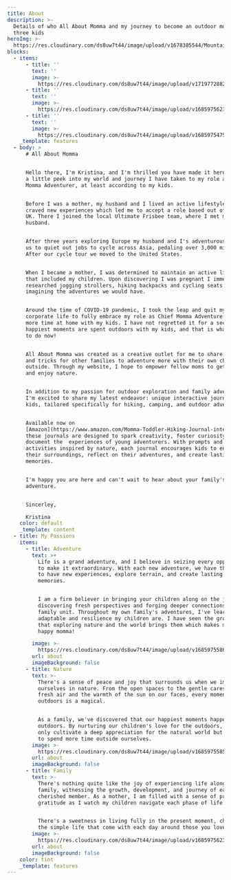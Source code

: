 ```yaml
---
title: About
description: >-
  Details of who All About Momma and my journey to become an outdoor mom to
  three kids
heroImg: >-
  https://res.cloudinary.com/ds8uw7t44/image/upload/v1678385544/Mountains-Momma-cover-with-Lucas_iy5es6.webp
blocks:
  - items:
      - title: ''
        text: ''
        image: >-
          https://res.cloudinary.com/ds8uw7t44/image/upload/v1719772882/skiing_at_shawnee_whole_family_z4tyzb.jpg
      - title: ''
        text: ''
        image: >-
          https://res.cloudinary.com/ds8uw7t44/image/upload/v1685975623/toddler-outdoor-autumn-activity-hayride.jpg
      - title: ''
        text: ''
        image: >-
          https://res.cloudinary.com/ds8uw7t44/image/upload/v1685975475/hiking-with-a-baby-fall-time.jpg
    _template: features
  - body: >
      # All About Momma


      Hello there, I'm Kristina, and I'm thrilled you have made it here! Here's
      a little peek into my world and journey I have taken to my role as  Chief
      Momma Adventurer, at least according to my kids.


      Before I was a mother, my husband and I lived an active lifestyle. I also
      craved new experiences which led me to accept a role based out of London,
      UK. There I joined the local Ultimate Frisbee team, where I met my now
      husband.


      After three years exploring Europe my husband and I's adventurous side led
      us to quiet out jobs to cycle across Asia, pedaling over 3,000 miles.
      After our cycle tour we moved to the United States.


      When I became a mother, I was determined to maintain an active lifestyle
      that included my children. Upon discovering I was pregnant I immediately
      researched jogging strollers, hiking backpacks and cycling seats for kids
      imagining the adventures we would have.


      Around the time of COVID-19 pandemic, I took the leap and quit my
      corporate life to fully embrace my role as Chief Momma Adventure and have
      more time at home with my kids. I have not regretted it for a second. My
      happiest moments are spent outdoors with my kids, and that is what I get
      to do now!


      All About Momma was created as a creative outlet for me to share my tips
      and tricks for other families to adventure more with their own children
      outside. Through my website, I hope to empower fellow moms to get outside
      and enjoy nature.


      In addition to my passion for outdoor exploration and family adventures,
      I'm excited to share my latest endeavor: unique interactive journals for
      kids, tailored specifically for hiking, camping, and outdoor adventures.


      Available now on
      [Amazon](https://www.amazon.com/Momma-Toddler-Hiking-Journal-interactive/dp/B0CHMHKDG6/ref=tmm_pap_swatch_0?_encoding=UTF8\&qid=\&sr=),
      these journals are designed to spark creativity, foster curiosity, and
      document the  experiences of young adventurers. With prompts and
      activities inspired by nature, each journal encourages kids to engage with
      their surroundings, reflect on their adventures, and create lasting
      memories.


      I'm happy you are here and can't wait to hear about your family's
      adventure.


      Sincerley,

      Kristina
    color: default
    _template: content
  - title: My Passions
    items:
      - title: Adventure
        text: >+
          Life is a grand adventure, and I believe in seizing every opportunity
          to make it extraordinary. With each new adventure, we have the chance
          to have new experiences, explore terrain, and create lasting family
          memories. 


          I am a firm believer in bringing your children along on the journey,
          discovering fresh perspectives and forging deeper connections as a
          family unit. Throughout my own family's adventures, I've learned how
          adaptable and resilience my children are. I have seen the growing joy
          that exploring nature and the world brings them which makes me one
          happy momma! 

        image: >-
          https://res.cloudinary.com/ds8uw7t44/image/upload/v1685975586/hiking-while-pregnant-italy.jpg
        url: about
        imageBackground: false
      - title: Nature
        text: >-
          There's a sense of peace and joy that surrounds us when we immerse
          ourselves in nature. From the open spaces to the gentle caress of
          fresh air and the warmth of the sun on our faces, every moment spent
          outdoors is a magical. 


          As a family, we've discovered that our happiest moments happen
          outdoors. By nurturing our children's love for the outdoors, we not
          only cultivate a deep appreciation for the natural world but also get
          to spend more time outside ourselves. 
        image: >-
          https://res.cloudinary.com/ds8uw7t44/image/upload/v1685975585/hiking-while-pregnant-2nd-trimester.jpg
        url: about
        imageBackground: false
      - title: Family
        text: >-
          There's nothing quite like the joy of experiencing life alongside your
          family, witnessing the growth, development, and journey of each
          cherished member. As a mother, I am filled with a sense of pride and
          gratitude as I watch my children navigate each phase of life. 


          There's a sweetness in living fully in the present moment, cherishing
          the simple life that come with each day around those you love.
        image: >-
          https://res.cloudinary.com/ds8uw7t44/image/upload/v1685975623/toddler-outdoor-autumn-activity-hayride.jpg
        url: about
        imageBackground: false
    color: tint
    _template: features
---
```


